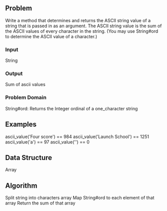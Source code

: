 ## Problem

Write a method that determines and returns the ASCII string value of a string
that is passed in as an argument. The ASCII string value is the sum of the ASCII
values of every character in the string. (You may use String#ord to determine
the ASCII value of a character.)

### Input

String

### Output

Sum of ascii values

### Problem Domain

String#ord: Returns the Integer ordinal of a one_character string

## Examples

ascii_value('Four score') == 984
ascii_value('Launch School') == 1251
ascii_value('a') == 97
ascii_value('') == 0

## Data Structure

Array

## Algorithm

Split string into characters array
Map String#ord to each element of that array
Return the sum of that array
